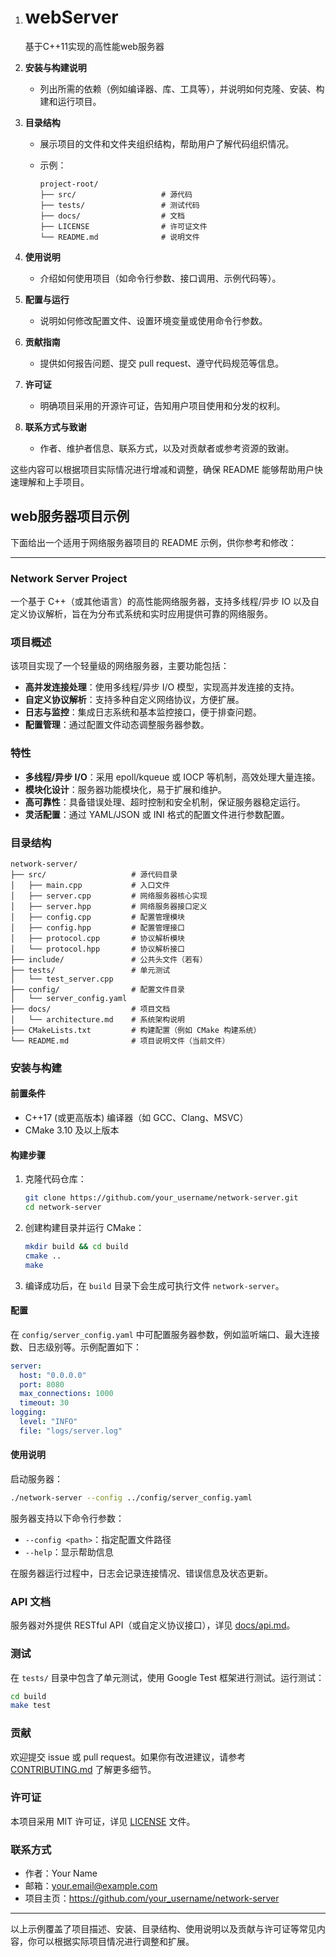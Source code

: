 1. # **webServer**

   基于C++11实现的高性能web服务器

2. **安装与构建说明**

   - 列出所需的依赖（例如编译器、库、工具等），并说明如何克隆、安装、构建和运行项目。

3. **目录结构**

   - 展示项目的文件和文件夹组织结构，帮助用户了解代码组织情况。

   - 示例：

     ```plaintext
     project-root/
     ├── src/                   # 源代码
     ├── tests/                 # 测试代码
     ├── docs/                  # 文档
     ├── LICENSE                # 许可证文件
     └── README.md              # 说明文件
     ```

4. **使用说明**

   - 介绍如何使用项目（如命令行参数、接口调用、示例代码等）。

5. **配置与运行**

   - 说明如何修改配置文件、设置环境变量或使用命令行参数。

6. **贡献指南**

   - 提供如何报告问题、提交 pull request、遵守代码规范等信息。

7. **许可证**

   - 明确项目采用的开源许可证，告知用户项目使用和分发的权利。

8. **联系方式与致谢**

   - 作者、维护者信息、联系方式，以及对贡献者或参考资源的致谢。

这些内容可以根据项目实际情况进行增减和调整，确保 README 能够帮助用户快速理解和上手项目。

## web服务器项目示例

下面给出一个适用于网络服务器项目的 README 示例，供你参考和修改：

------

### **Network Server Project**

一个基于 C++（或其他语言）的高性能网络服务器，支持多线程/异步 IO 以及自定义协议解析，旨在为分布式系统和实时应用提供可靠的网络服务。

### **项目概述**

该项目实现了一个轻量级的网络服务器，主要功能包括：

- **高并发连接处理**：使用多线程/异步 I/O 模型，实现高并发连接的支持。
- **自定义协议解析**：支持多种自定义网络协议，方便扩展。
- **日志与监控**：集成日志系统和基本监控接口，便于排查问题。
- **配置管理**：通过配置文件动态调整服务器参数。

### **特性**

- **多线程/异步 I/O**：采用 epoll/kqueue 或 IOCP 等机制，高效处理大量连接。
- **模块化设计**：服务器功能模块化，易于扩展和维护。
- **高可靠性**：具备错误处理、超时控制和安全机制，保证服务器稳定运行。
- **灵活配置**：通过 YAML/JSON 或 INI 格式的配置文件进行参数配置。

### 目录结构

```plaintext
network-server/
├── src/                   # 源代码目录
│   ├── main.cpp           # 入口文件
│   ├── server.cpp         # 网络服务器核心实现
│   ├── server.hpp         # 网络服务器接口定义
│   ├── config.cpp         # 配置管理模块
│   ├── config.hpp         # 配置管理接口
│   ├── protocol.cpp       # 协议解析模块
│   └── protocol.hpp       # 协议解析接口
├── include/               # 公共头文件（若有）
├── tests/                 # 单元测试
│   └── test_server.cpp
├── config/                # 配置文件目录
│   └── server_config.yaml
├── docs/                  # 项目文档
│   └── architecture.md    # 系统架构说明
├── CMakeLists.txt         # 构建配置（例如 CMake 构建系统）
└── README.md              # 项目说明文件（当前文件）
```

### 安装与构建

#### 前置条件

- C++17 (或更高版本) 编译器（如 GCC、Clang、MSVC）
- CMake 3.10 及以上版本

#### 构建步骤

1. 克隆代码仓库：

   ```bash
   git clone https://github.com/your_username/network-server.git
   cd network-server
   ```

2. 创建构建目录并运行 CMake：

   ```bash
   mkdir build && cd build
   cmake ..
   make
   ```

3. 编译成功后，在 `build` 目录下会生成可执行文件 `network-server`。

#### 配置

在 `config/server_config.yaml` 中可配置服务器参数，例如监听端口、最大连接数、日志级别等。示例配置如下：

```yaml
server:
  host: "0.0.0.0"
  port: 8080
  max_connections: 1000
  timeout: 30
logging:
  level: "INFO"
  file: "logs/server.log"
```

#### 使用说明

启动服务器：

```bash
./network-server --config ../config/server_config.yaml
```

服务器支持以下命令行参数：

- `--config <path>`：指定配置文件路径
- `--help`：显示帮助信息

在服务器运行过程中，日志会记录连接情况、错误信息及状态更新。

### API 文档

服务器对外提供 RESTful API（或自定义协议接口），详见 [docs/api.md](https://chatgpt.com/c/docs/api.md)。

### 测试

在 `tests/` 目录中包含了单元测试，使用 Google Test 框架进行测试。运行测试：

```bash
cd build
make test
```

### 贡献

欢迎提交 issue 或 pull request。如果你有改进建议，请参考 [CONTRIBUTING.md](https://chatgpt.com/c/CONTRIBUTING.md) 了解更多细节。

### 许可证

本项目采用 MIT 许可证，详见 [LICENSE](https://chatgpt.com/c/LICENSE) 文件。

### 联系方式

- 作者：Your Name
- 邮箱：[your.email@example.com](mailto:your.email@example.com)
- 项目主页：https://github.com/your_username/network-server

------

以上示例覆盖了项目描述、安装、目录结构、使用说明以及贡献与许可证等常见内容，你可以根据实际项目情况进行调整和扩展。